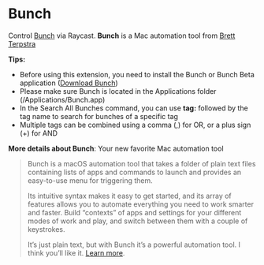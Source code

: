 # Bunch

Control [Bunch](https://bunchapp.co) via Raycast. **Bunch** is a Mac automation tool from [Brett Terpstra](https://brettterpstra.com)

**Tips:**

- Before using this extension, you need to install the Bunch or Bunch Beta application ([Download Bunch](https://bunchapp.co/download/))
- Please make sure Bunch is located in the Applications folder (/Applications/Bunch.app)
- In the Search All Bunches command, you can use **tag:** followed by the tag name to search for bunches of a specific tag
- Multiple tags can be combined using a comma (,) for OR, or a plus sign (+) for AND

**More details about Bunch**: Your new favorite Mac automation tool

> Bunch is a macOS automation tool that takes a folder of plain text files containing lists of apps and commands to launch and provides an easy-to-use menu for triggering them.
>
> Its intuitive syntax makes it easy to get started, and its array of features allows you to automate everything you need to work smarter and faster. Build “contexts” of apps and settings for your different modes of work and play, and switch between them with a couple of keystrokes.
>
> It’s just plain text, but with Bunch it’s a powerful automation tool. I think you’ll like it. [Learn more](https://bunchapp.co/docs/).
